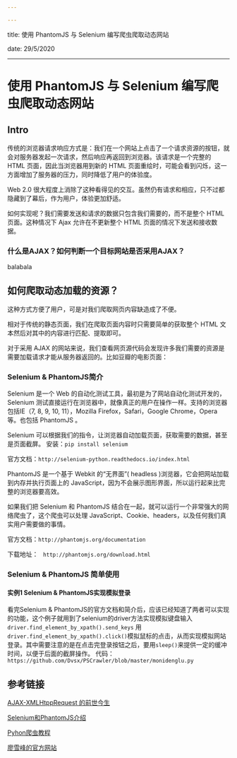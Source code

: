 ```yaml
---

---
```


title: 使用 PhantomJS 与 Selenium 编写爬虫爬取动态网站

date: 29/5/2020

---



# 使用 PhantomJS 与 Selenium 编写爬虫爬取动态网站

## Intro

传统的浏览器请求响应方式是：我们在一个网站上点击了一个请求资源的按钮，就会对服务器发起一次请求，然后响应再返回到浏览器。该请求是一个完整的 HTML 页面，因此当浏览器用到新的 HTML 页面重绘时，可能会看到闪烁，这一方面增加了服务器的压力，同时降低了用户的体验度。

Web 2.0 很大程度上消除了这种看得见的交互。虽然仍有请求和相应，只不过都隐藏到了幕后，作为用户，体验更加舒适。

如何实现呢？我们需要发送和请求的数据只包含我们需要的，而不是整个 HTML 页面。这种情况下 Ajax 允许在不更新整个 HTML 页面的情况下发送和接收数据。

### 什么是AJAX？如何判断一个目标网站是否采用AJAX？

balabala

## 如何爬取动态加载的资源？

这种方式方便了用户，可是对我们爬取网页内容缺造成了不便。

相对于传统的静态页面，我们在爬取页面内容时只需要简单的获取整个 HTML 文本然后对其中的内容进行匹配、提取即可。

对于采用 AJAX 的网站来说，我们查看网页源代码会发现许多我们需要的资源是需要加载请求才能从服务器返回的。比如豆瓣的电影页面：



### Selenium & PhantomJS简介

Selenium 是一个 Web 的自动化测试工具，最初是为了网站自动化测试开发的， Selenium 测试直接运行在浏览器中，就像真正的用户在操作一样。支持的浏览器包括IE（7, 8, 9, 10, 11），Mozilla Firefox，Safari，Google Chrome，Opera等。也包括 PhantomJS 。

Selenium 可以根据我们的指令，让浏览器自动加载页面，获取需要的数据，甚至是页面截屏。
安装：`pip install selenium`

官方文档：`http://selenium-python.readthedocs.io/index.html`

PhantomJS 是一个基于 Webkit 的“无界面”( headless )浏览器，它会把网站加载到内存并执行页面上的 JavaScript，因为不会展示图形界面，所以运行起来比完整的浏览器要高效。

如果我们把 Selenium 和 PhantomJS 结合在一起，就可以运行一个非常强大的网络爬虫了，这个爬虫可以处理 JavaScript、Cookie、headers，以及任何我们真实用户需要做的事情。

官方文档：`http://phantomjs.org/documentation`

下载地址： ` http://phantomjs.org/download.html`

### Selenium & PhantomJS 简单使用
#### 实例1 Selenium & PhantomJS实现模拟登录
看完Selenium & PhantomJS的官方文档和简介后，应该已经知道了两者可以实现的功能，这个例子就用到了selenium的driver方法实现模拟键盘输入`driver.find_element_by_xpath().send_keys`
用`driver.find_element_by_xpath().click()`模拟鼠标的点击，从而实现模拟网站登录。其中需要注意的是在点击完登录按钮之后，要用`sleep()`来提供一定的缓冲时间，以便于后面的截屏操作。
代码：`https://github.com/Dvsx/PSCrawler/blob/master/monidenglu.py`



## 参考链接

[AJAX-XMLHtppRequest 的前世今生](https://blog.csdn.net/J080624/article/details/84171917)

[Selenium和PhantomJS介绍](https://blog.csdn.net/qq_33689414/article/details/78631009)

[Pyhon爬虫教程](https://programmer.group/python-crawler-8-selenium-and-phantomjs-for-dynamic-html-processing.html)

[廖雪峰的官方网站](https://www.liaoxuefeng.com/wiki/1022910821149312/1023022332902400)
